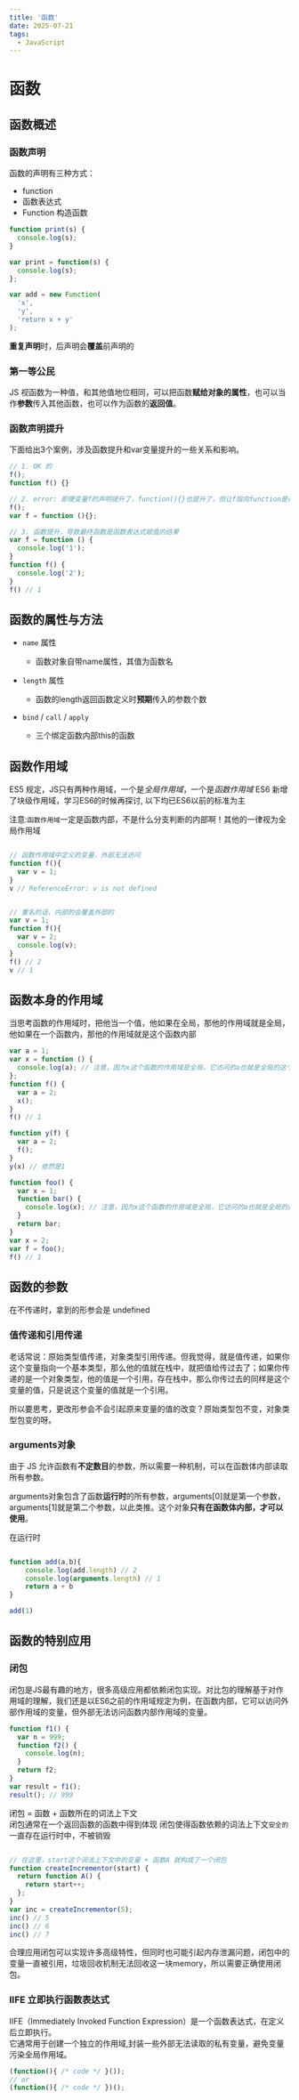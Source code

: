 ```yaml
---
title: '函数'
date: 2025-07-21
tags:
  - JavaScript 
---
```


# 函数

## 函数概述

### 函数声明

函数的声明有三种方式：
- function
- 函数表达式
- Function 构造函数 

```js
function print(s) {
  console.log(s);
}

var print = function(s) {
  console.log(s);
};

var add = new Function(
  'x',
  'y',
  'return x + y'
);
```


**重复声明**时，后声明会**覆盖**前声明的


### 第一等公民

JS 视函数为一种值，和其他值地位相同，可以把函数**赋给对象的属性**，也可以当作**参数**传入其他函数，也可以作为函数的**返回值**。


### 函数声明提升

下面给出3个案例，涉及函数提升和var变量提升的一些关系和影响。

```js
// 1. OK 的
f();
function f() {}

// 2. error: 即便变量f的声明提升了，function(){}也提升了，但让f指向function是在调用之后干的事。
f();
var f = function (){};

// 3. 函数提升，导致最终函数是函数表达式赋值的结果
var f = function () {
  console.log('1');
}
function f() {
  console.log('2');
}
f() // 1
```

## 函数的属性与方法

- `name` 属性
  - 函数对象自带name属性，其值为函数名
- `length` 属性
  - 函数的length返回函数定义时**预期**传入的参数个数

- `bind` / `call` / `apply`
  - 三个绑定函数内部this的函数
  
## 函数作用域

ES5 规定，JS只有两种作用域，一个是*全局作用域*，一个是*函数作用域*
ES6 新增了块级作用域，学习ES6的时候再探讨, 以下均已ES6以前的标准为主


注意:`函数作用域`一定是函数内部，不是什么分支判断的内部啊！其他的一律视为全局作用域


```js

// 函数作用域中定义的变量，外部无法访问
function f(){
  var v = 1;
}
v // ReferenceError: v is not defined


// 重名的话，内部的会覆盖外部的
var v = 1;
function f(){
  var v = 2;
  console.log(v);
}
f() // 2
v // 1
```


## 函数本身的作用域

当思考函数的作用域时，把他当一个值，他如果在全局，那他的作用域就是全局，他如果在一个函数内，那他的作用域就是这个函数内部


```js
var a = 1;
var x = function () {
  console.log(a); // 注意，因为x这个函数的作用域是全局，它访问的a也就是全局的这个a
};
function f() {
  var a = 2;
  x();
}
f() // 1

function y(f) {
  var a = 2;
  f();
}
y(x) // 依然是1

```

```js
function foo() {
  var x = 1;
  function bar() {
    console.log(x); // 注意，因为x这个函数的作用域是全局，它访问的a也就是全局的这个a
  }
  return bar;
}
var x = 2;
var f = foo();
f() // 1

```


## 函数的参数

在不传递时，拿到的形参会是 undefined

### 值传递和引用传递

老话常说：原始类型值传递，对象类型引用传递。但我觉得，就是值传递，如果你这个变量指向一个基本类型，那么他的值就在栈中，就把值给传过去了；如果你传递的是一个对象类型，他的值是一个引用，存在栈中，那么你传过去的同样是这个变量的值，只是说这个变量的值就是一个引用。


所以要思考，更改形参会不会引起原来变量的值的改变？原始类型包不变，对象类型包变的呀。

### arguments对象

由于 JS 允许函数有**不定数目**的参数，所以需要一种机制，可以在函数体内部读取所有参数。


arguments对象包含了函数**运行时**的所有参数，arguments[0]就是第一个参数，arguments[1]就是第二个参数，以此类推。这个对象**只有在函数体内部，才可以使用**。


在运行时
```js

function add(a,b){
    console.log(add.length) // 2
    console.log(arguments.length) // 1
    return a + b
}

add(1)

```


## 函数的特别应用

### 闭包

闭包是JS最有趣的地方，很多高级应用都依赖闭包实现。对比包的理解基于对作用域的理解，我们还是以ES6之前的作用域规定为例，在函数内部，它可以访问外部作用域的变量，但外部无法访问函数内部作用域的变量。

```js
function f1() {
  var n = 999;
  function f2() {
    console.log(n);
  }
  return f2;
}
var result = f1();
result(); // 999
```

闭包 = 函数 + 函数所在的词法上下文   
闭包通常在一个返回函数的函数中得到体现
闭包使得函数依赖的词法上下文`安全的`一直存在运行时中，不被销毁

```js

// 在这里，start这个词法上下文中的变量 + 函数A 就构成了一个闭包
function createIncrementor(start) {
  return function A() {
    return start++;
  };
}
var inc = createIncrementor(5);
inc() // 5
inc() // 6
inc() // 7
```

合理应用闭包可以实现许多高级特性，但同时也可能引起内存泄漏问题，闭包中的变量一直被引用，垃圾回收机制无法回收这一块memory，所以需要正确使用闭包。


### IIFE 立即执行函数表达式

IIFE（Immediately Invoked Function Expression）是一个函数表达式，在定义后立即执行。   
它通常用于创建一个独立的作用域,封装一些外部无法读取的私有变量，避免变量污染全局作用域。

```js
(function(){ /* code */ }());
// or
(function(){ /* code */ })();
```

